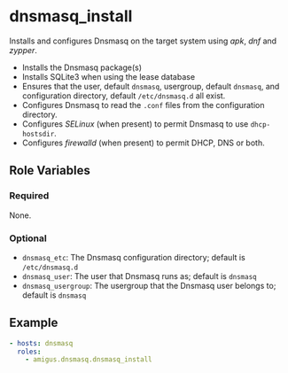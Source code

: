 # dnsmasq_install

Installs and configures Dnsmasq on the target system using _apk_, _dnf_ and _zypper_.

- Installs the Dnsmasq package(s)
- Installs SQLite3 when using the lease database
- Ensures that the user, default `dnsmasq`,
  usergroup, default `dnsmasq`,
  and configuration directory, default `/etc/dnsmasq.d` all exist.
- Configures Dnsmasq to read the `.conf` files from the configuration directory.
- Configures _SELinux_ (when present) to permit Dnsmasq to use `dhcp-hostsdir`.
- Configures _firewalld_ (when present) to permit DHCP, DNS or both.

## Role Variables

### Required

None.

### Optional

- `dnsmasq_etc`: The Dnsmasq configuration directory;
  default is `/etc/dnsmasq.d`
- `dnsmasq_user`: The user that Dnsmasq runs as;
  default is `dnsmasq`
- `dnsmasq_usergroup`: The usergroup that the Dnsmasq user belongs to;
  default is `dnsmasq`

## Example

```yaml
- hosts: dnsmasq
  roles:
    - amigus.dnsmasq.dnsmasq_install
```
